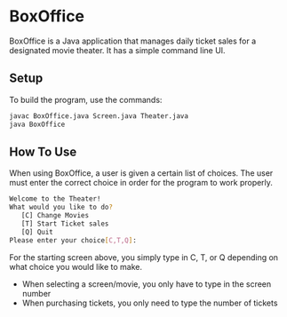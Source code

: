 # BoxOffice
BoxOffice is a Java application that manages daily ticket sales for a designated movie theater.
It has a simple command line UI.

## Setup
To build the program, use the commands:
 ```bash
 javac BoxOffice.java Screen.java Theater.java
 java BoxOffice
 ```
 ## How To Use
 When using BoxOffice, a user is given a certain list of choices. The user must enter the correct choice in order for the program to work properly.
 ```bash
 Welcome to the Theater!
 What would you like to do?
    [C] Change Movies
    [T] Start Ticket sales
    [Q] Quit
Please enter your choice[C,T,Q]:
 ```
 For the starting screen above, you simply type in C, T, or Q depending on what choice you would like to make.
 - When selecting a screen/movie, you only have to type in the screen number
 - When purchasing tickets, you only need to type the number of tickets 

